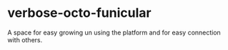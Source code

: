 # verbose-octo-funicular
A space for easy growing un using the platform and for easy connection with others.
